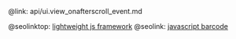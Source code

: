 @link: api/ui.view_onafterscroll_event.md

@seolinktop: [lightweight js framework](https://webix.com)
@seolink: [javascript barcode](https://webix.com/widget/barcode/)